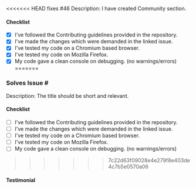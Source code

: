 <<<<<<< HEAD
fixes #46
<Do not delete this template>
Description: <provide a description> I have created Community section.

#### Checklist
- [x] I've followed the Contributing guidelines provided in the repository.
- [x] I've made the changes which were demanded in the linked issue.
- [x] I've tested my code on a Chromium based browser.
- [x] I've tested my code on Mozilla Firefox.
- [x] My code gave a clean console on debugging. (no warnings/errors)
=======
### Solves Issue #<number>
<Do not delete this template>
Description: <provide a description> The title should be short and relevant.

#### Checklist
- [ ] I've followed the Contributing guidelines provided in the repository.
- [ ] I've made the changes which were demanded in the linked issue.
- [ ] I've tested my code on a Chromium based browser.
- [ ] I've tested my code on Mozilla Firefox.
- [ ] My code gave a clean console on debugging. (no warnings/errors)
>>>>>>> 7c22d63f09028e4e279f8e403de4c7b5e0570a06

#### Testimonial
<provide a relevant screenshot or any testimonial for the solved issue if applicable>
